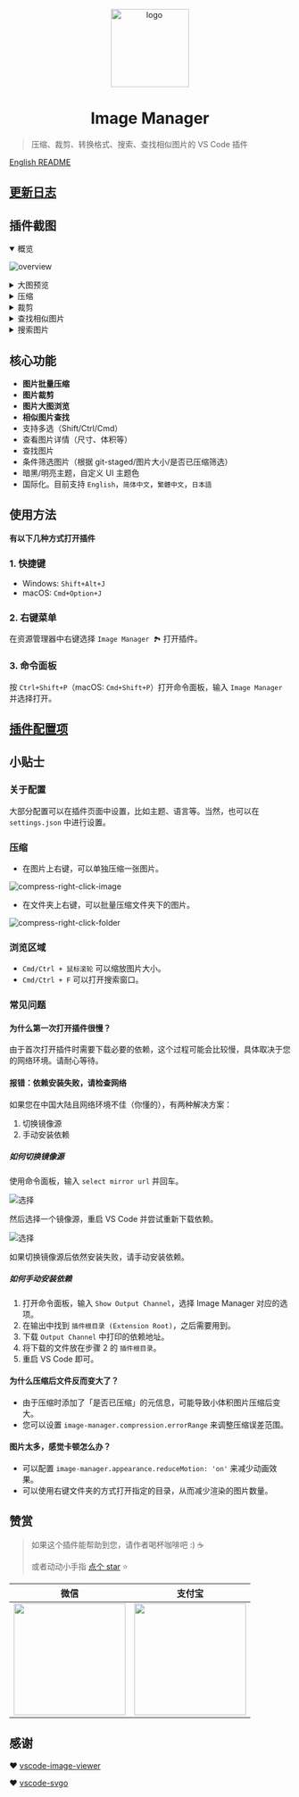 <p align='center'>
  <a href='https://github.com/hemengke1997/vscode-image-manager' target="_blank" rel='noopener noreferrer'>
    <img width='140' src='./assets/logo.png' alt='logo' />
  </a>
</p>

<h1 align='center'>Image Manager</h1>

> 压缩、裁剪、转换格式、搜索、查找相似图片的 VS Code 插件

[English README](./README.md)

## [更新日志](./CHANGELOG.md)

## 插件截图

<details open>
  <summary>概览</summary>

![overview](./screenshots/overview.png)

</details>

<details>
  <summary>大图预览</summary>

![preview](./screenshots/preview.png)

</details>

<details>
  <summary>压缩</summary>

![compression](./screenshots/compression.png)

</details>

<details>
  <summary>裁剪</summary>

![crop](./screenshots/crop.png)

</details>

<details>
  <summary>查找相似图片</summary>

![find-similarity](./screenshots/find-similarity.png)

</details>

<details>
  <summary>搜索图片</summary>

![search](./screenshots/search.png)

</details>

## 核心功能

- **图片批量压缩**
- **图片裁剪**
- **图片大图浏览**
- **相似图片查找**
- 支持多选（Shift/Ctrl/Cmd）
- 查看图片详情（尺寸、体积等）
- 查找图片
- 条件筛选图片（根据 git-staged/图片大小/是否已压缩筛选）
- 暗黑/明亮主题，自定义 UI 主题色
- 国际化。目前支持 `English`，`简体中文`，`繁體中文`，`日本語`

## 使用方法

**有以下几种方式打开插件**

### 1. 快捷键

- Windows: `Shift+Alt+J`
- macOS: `Cmd+Option+J`

### 2. 右键菜单

在资源管理器中右键选择 `Image Manager 🏞️` 打开插件。

### 3. 命令面板

按 `Ctrl+Shift+P`（macOS: `Cmd+Shift+P`）打开命令面板，输入 `Image Manager` 并选择打开。

## [插件配置项](./docs/vscode-configuration.md)

## 小贴士

### 关于配置

大部分配置可以在插件页面中设置，比如主题、语言等。当然，也可以在 `settings.json` 中进行设置。

### 压缩

- 在图片上右键，可以单独压缩一张图片。

![compress-right-click-image](./screenshots/compress-cn-1.png)

- 在文件夹上右键，可以批量压缩文件夹下的图片。

![compress-right-click-folder](./screenshots/compress-cn-2.png)

### 浏览区域

- `Cmd/Ctrl + 鼠标滚轮` 可以缩放图片大小。
- `Cmd/Ctrl + F` 可以打开搜索窗口。

### 常见问题

#### 为什么第一次打开插件很慢？

由于首次打开插件时需要下载必要的依赖，这个过程可能会比较慢，具体取决于您的网络环境。请耐心等待。

#### 报错：依赖安装失败，请检查网络

如果您在中国大陆且网络环境不佳（你懂的），有两种解决方案：

1. 切换镜像源
2. 手动安装依赖

##### 如何切换镜像源

使用命令面板，输入 `select mirror url` 并回车。

![选择](./screenshots/select-mirror-1.png)

然后选择一个镜像源，重启 VS Code 并尝试重新下载依赖。

![选择](./screenshots/select-mirror-2.png)

如果切换镜像源后依然安装失败，请手动安装依赖。

##### 如何手动安装依赖

1. 打开命令面板，输入 `Show Output Channel`，选择 Image Manager 对应的选项。
2. 在输出中找到 `插件根目录 (Extension Root)`，之后需要用到。
3. 下载 `Output Channel` 中打印的依赖地址。
4. 将下载的文件放在步骤 2 的 `插件根目录`。
5. 重启 VS Code 即可。

#### 为什么压缩后文件反而变大了？

- 由于压缩时添加了「是否已压缩」的元信息，可能导致小体积图片压缩后变大。
- 您可以设置 `image-manager.compression.errorRange` 来调整压缩误差范围。

#### 图片太多，感觉卡顿怎么办？

- 可以配置 `image-manager.appearance.reduceMotion: 'on'` 来减少动画效果。
- 可以使用右键文件夹的方式打开指定的目录，从而减少渲染的图片数量。

## 赞赏

> 如果这个插件能帮助到您，请作者喝杯咖啡吧 :) ☕️
>
> 或者动动小手指 [点个 star](https://github.com/hemengke1997/vscode-image-manager) ⭐️

| 微信                                                   | 支付宝                                              |
| ------------------------------------------------------ | --------------------------------------------------- |
| <img src="./screenshots/wechatpay.jpeg" width="200" /> | <img src="./screenshots/alipay.jpeg" width="200" /> |

## 感谢

❤️ [vscode-image-viewer](https://github.com/ZhangJian1713/vscode-image-viewer)

❤️ [vscode-svgo](https://github.com/1000ch/vscode-svgo)
